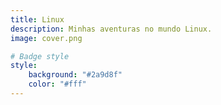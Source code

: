 ```yaml
---
title: Linux
description: Minhas aventuras no mundo Linux.
image: cover.png

# Badge style
style:
    background: "#2a9d8f"
    color: "#fff"
---
```

